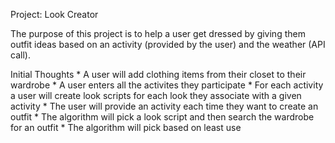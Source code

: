 Project: Look Creator

The purpose of this project is to help a user get dressed by giving them outfit ideas based on an activity (provided by the user) and the weather (API call).

Initial Thoughts
    * A user will add clothing items from their closet to their wardrobe
    * A user enters all the activites they participate
    * For each activity a user will create look scripts for each look they associate with a given activity
    * The user will provide an activity each time they want to create an outfit
    * The algorithm will pick a look script and then search the wardrobe for an outfit
    * The algorithm will pick based on least use
